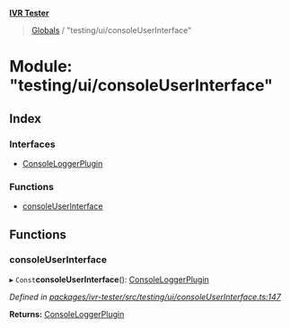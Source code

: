 **[IVR Tester](../README.md)**

> [Globals](../README.md) / "testing/ui/consoleUserInterface"

# Module: "testing/ui/consoleUserInterface"

## Index

### Interfaces

* [ConsoleLoggerPlugin](../interfaces/_testing_ui_consoleuserinterface_.consoleloggerplugin.md)

### Functions

* [consoleUserInterface](_testing_ui_consoleuserinterface_.md#consoleuserinterface)

## Functions

### consoleUserInterface

▸ `Const`**consoleUserInterface**(): [ConsoleLoggerPlugin](../interfaces/_testing_ui_consoleuserinterface_.consoleloggerplugin.md)

*Defined in [packages/ivr-tester/src/testing/ui/consoleUserInterface.ts:147](https://github.com/SketchingDev/ivr-tester/blob/aa015fb/packages/ivr-tester/src/testing/ui/consoleUserInterface.ts#L147)*

**Returns:** [ConsoleLoggerPlugin](../interfaces/_testing_ui_consoleuserinterface_.consoleloggerplugin.md)
